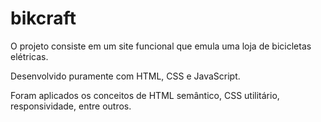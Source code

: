 # bikcraft

O projeto consiste em um site funcional que emula uma loja de bicicletas elétricas.

Desenvolvido puramente com HTML, CSS e JavaScript.

Foram aplicados os conceitos de HTML semântico, CSS utilitário, responsividade, entre outros.
